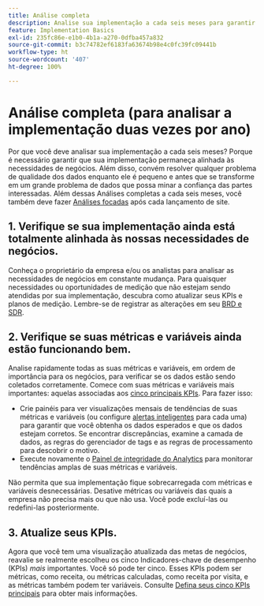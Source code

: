 ```yaml
---
title: Análise completa
description: Analise sua implementação a cada seis meses para garantir o alinhamento contínuo com as necessidades de negócios e os KPIs.
feature: Implementation Basics
exl-id: 235fc86e-e1b0-4b1a-a270-0dfba457a832
source-git-commit: b3c74782ef6183fa63674b98e4c0fc39fc09441b
workflow-type: ht
source-wordcount: '407'
ht-degree: 100%

---
```


# Análise completa (para analisar a implementação duas vezes por ano)

Por que você deve analisar sua implementação a cada seis meses? Porque é necessário garantir que sua implementação permaneça alinhada às necessidades de negócios. Além disso, convém resolver qualquer problema de qualidade dos dados enquanto ele é pequeno e antes que se transforme em um grande problema de dados que possa minar a confiança das partes interessadas. Além dessas Análises completas a cada seis meses, você também deve fazer [Análises focadas](/help/implement/review/focused-review.md) após cada lançamento de site.

## 1. Verifique se sua implementação ainda está totalmente alinhada às nossas necessidades de negócios.

Conheça o proprietário da empresa e/ou os analistas para analisar as necessidades de negócios em constante mudança. Para quaisquer necessidades ou oportunidades de medição que não estejam sendo atendidas por sua implementação, descubra como atualizar seus KPIs e planos de medição. Lembre-se de registrar as alterações em seu [BRD e SDR](https://experienceleague.adobe.com/docs/analytics-learn/tutorials/implementation/implementation-basics/creating-a-business-requirements-document.html?lang=pt-BR#implementation).

## 2. Verifique se suas métricas e variáveis ainda estão funcionando bem.

Analise rapidamente todas as suas métricas e variáveis, em ordem de importância para os negócios, para verificar se os dados estão sendo coletados corretamente. Comece com suas métricas e variáveis mais importantes: aquelas associadas aos [cinco principais KPIs](https://experienceleague.adobe.com/docs/analytics/implementation/review/define-kpis.html?lang=pt-BR#review). Para fazer isso:

* Crie painéis para ver visualizações mensais de tendências de suas métricas e variáveis (ou configure [alertas inteligentes](https://experienceleague.adobe.com/docs/analytics/analyze/analysis-workspace/virtual-analyst/intelligent-alerts/intellligent-alerts.html?lang=pt-BR#analysis-workspace) para cada uma) para garantir que você obtenha os dados esperados e que os dados estejam corretos. Se encontrar discrepâncias, examine a camada de dados, as regras do gerenciador de tags e as regras de processamento para descobrir o motivo.
* Execute novamente o [Painel de integridade do Analytics](https://assets.adobe.com/public/9549dbe7-765a-4899-77b8-85cbba1a4252) para monitorar tendências amplas de suas métricas e variáveis.

Não permita que sua implementação fique sobrecarregada com métricas e variáveis desnecessárias. Desative métricas ou variáveis das quais a empresa não precisa mais ou que não usa. Você pode excluí-las ou redefini-las posteriormente.

## 3. Atualize seus KPIs.

Agora que você tem uma visualização atualizada das metas de negócios, reavalie se realmente escolheu os cinco Indicadores-chave de desempenho (KPIs) *mais* importantes. Você só pode ter cinco. Esses KPIs podem ser métricas, como receita, ou métricas calculadas, como receita por visita, e as métricas também podem ter variáveis. Consulte [Defina seus cinco KPIs principais](/help/implement/review/define-kpis.md) para obter mais informações.
